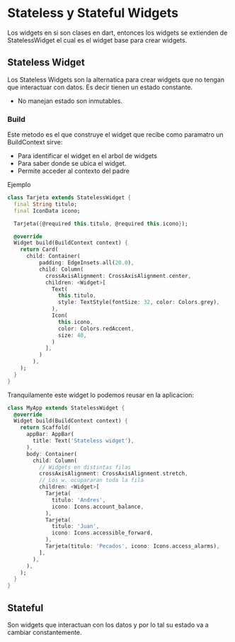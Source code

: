 # Stateless y Stateful Widgets

Los widgets en si son clases en dart, entonces los widgets
se extienden de StatelessWidget el cual es el widget base para 
crear widgets.

## Stateless Widget
Los Stateless Widgets son la alternatica para crear widgets
que no tengan que interactuar con datos. Es decir tienen un
estado constante. 

* No manejan estado son inmutables.


### Build
Este metodo es el que construye el widget que recibe como
paramatro un BuildContext sirve:
 
* Para identificar el widget en el arbol de widgets
* Para saber donde se ubica el widget.
* Permite acceder al contexto del padre


Ejemplo

```dart
class Tarjeta extends StatelessWidget {
  final String titulo;
  final IconData icono;

  Tarjeta({@required this.titulo, @required this.icono});

  @override
  Widget build(BuildContext context) {
    return Card(
      child: Container(
          padding: EdgeInsets.all(20.0),
          child: Column(
            crossAxisAlignment: CrossAxisAlignment.center,
            children: <Widget>[
              Text(
                this.titulo,
                style: TextStyle(fontSize: 32, color: Colors.grey),
              ),
              Icon(
                this.icono,
                color: Colors.redAccent,
                size: 40,
              )
            ],
          )
        ),
    );
  }
}
```

Tranquilamente este widget lo podemos reusar en la aplicacion:

```dart
class MyApp extends StatelessWidget {
  @override
  Widget build(BuildContext context) {
    return Scaffold(
      appBar: AppBar(
        title: Text('Stateless widget'),
      ),
      body: Container(
        child: Column(
          // Widgets en distintas filas
          crossAxisAlignment: CrossAxisAlignment.stretch,
          // Los w. ocupararan toda la fila
          children: <Widget>[
            Tarjeta(
              titulo: 'Andres',
              icono: Icons.account_balance,
            ),
            Tarjeta(
              titulo: 'Juan',
              icono: Icons.accessible_forward,
            ),
            Tarjeta(titulo: 'Pecados', icono: Icons.access_alarms),
          ],
        ),
      ),
    );
  }
}
```


## Stateful
Son widgets que interactuan con los datos y por lo tal su estado 
va a cambiar constantemente.





